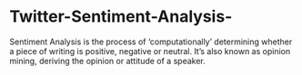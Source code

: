 # Twitter-Sentiment-Analysis-
Sentiment Analysis is the process of ‘computationally’ determining whether a piece of writing is positive, negative or neutral. It’s also known as opinion mining, deriving the opinion or attitude of a speaker.
